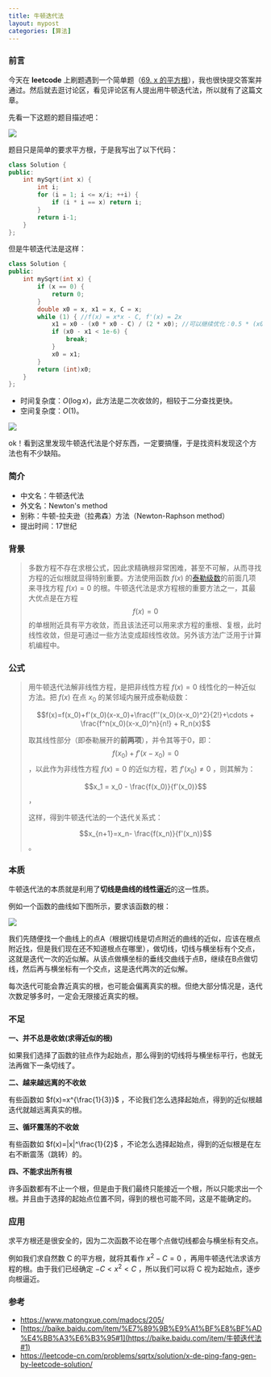 ```yaml
---
title: 牛顿迭代法
layout: mypost
categories: [算法]
---
```




### 前言

今天在 **leetcode** 上刷题遇到一个简单题（[69. x 的平方根](https://leetcode-cn.com/problems/sqrtx/)），我也很快提交答案并通过。然后就去逛讨论区，看见评论区有人提出用牛顿迭代法，所以就有了这篇文章。

先看一下这题的题目描述吧：

![](https://cdn.jsdelivr.net/gh/zhyjc6/My-Pictures/2020/07/20200706131607.png)

题目只是简单的要求平方根，于是我写出了以下代码：

```c++
class Solution {
public:
    int mySqrt(int x) {
        int i;
        for (i = 1; i <= x/i; ++i) {
            if (i * i == x) return i;
        }
        return i-1;
    }
};
```

但是牛顿迭代法是这样：

```c++
class Solution {
public:
    int mySqrt(int x) {
        if (x == 0) {
            return 0;
        }
        double x0 = x, x1 = x, C = x;
        while (1) { //f(x) = x*x - C, f'(x) = 2x
            x1 = x0 - (x0 * x0 - C) / (2 * x0); //可以继续优化：0.5 * (x0 + C / x0);
            if (x0 - x1 < 1e-6) {
                break;
            }
            x0 = x1;
        }
        return (int)x0;
    }
};
```

- 时间复杂度：$O(\log x)$，此方法是二次收敛的，相较于二分查找更快。
- 空间复杂度：$O(1)$。

![](https://cdn.jsdelivr.net/gh/zhyjc6/My-Pictures/2020/07/20200706133504.png)

ok！看到这里发现牛顿迭代法是个好东西，一定要搞懂，于是找资料发现这个方法也有不少缺陷。

### 简介

- 中文名：牛顿迭代法
- 外文名：Newton's method
- 别称：牛顿-拉夫逊（拉弗森）方法（Newton-Raphson method）
- 提出时间：17世纪

### 背景

> 多数方程不存在求根公式，因此求精确根非常困难，甚至不可解，从而寻找方程的近似根就显得特别重要。方法使用函数 $f(x)$  的[泰勒级数](https://baike.baidu.com/item/泰勒级数)的前面几项来寻找方程  $f(x)=0$ 的根。牛顿迭代法是求方程根的重要方法之一，其最大优点是在方程 $$f(x)=0$$ 的单根附近具有平方收敛，而且该法还可以用来求方程的重根、复根，此时线性收敛，但是可通过一些方法变成超线性收敛。另外该方法广泛用于计算机编程中。



### 公式

> 用牛顿迭代法解非线性方程，是把非线性方程 $f(x)=0$ 线性化的一种近似方法。把 $f(x)$ 在点 $x_0$ 的某邻域内展开成泰勒级数：
>
> $$f(x)=f(x_0)+f'(x_0)(x-x_0)+\frac{f''(x_0)(x-x_0)^2}{2!}+\cdots + \frac{f^n(x_0)(x-x_0)^n}{n!} + R_n(x)$$ 
>
> 取其线性部分（即泰勒展开的**前两项**），并令其等于0，即： $$f(x_0)+f'(x-x_0)=0$$ ，以此作为非线性方程 $f(x)=0$ 的近似方程，若 $f'(x_0) \ne 0$ ，则其解为：
>
> $$x_1 = x_0 - \frac{f(x_0)}{f'(x_0)}$$  ，
>
> 这样，得到牛顿迭代法的一个迭代关系式：
>
> $$x_{n+1}=x_n- \frac{f(x_n)}{f'(x_n)}$$ 。

### 本质

牛顿迭代法的本质就是利用了**切线是曲线的线性逼近**的这一性质。

例如一个函数的曲线如下图所示，要求该函数的根：

![](https://cdn.jsdelivr.net/gh/zhyjc6/My-Pictures/2020/07/20200706130611.png)

我们先随便找一个曲线上的点A（根据切线是切点附近的曲线的近似，应该在根点附近找，但是我们现在还不知道根点在哪里），做切线，切线与横坐标有个交点，这就是迭代一次的近似解。从该点做横坐标的垂线交曲线于点B，继续在B点做切线，然后再与横坐标有一个交点，这是迭代两次的近似解。

每次迭代可能会靠近真实的根，也可能会偏离真实的根。但绝大部分情况是，迭代次数足够多时，一定会无限接近真实的根。



### 不足

**一、并不总是收敛(求得近似的根)**

如果我们选择了函数的驻点作为起始点，那么得到的切线将与横坐标平行，也就无法再做下一条切线了。



**二、越来越远离的不收敛**

有些函数如 $f(x)=x^{\frac{1}{3}}$ ，不论我们怎么选择起始点，得到的近似根越迭代就越远离真实的根。



**三、循环震荡的不收敛**

有些函数如 $f(x)=|x|^\frac{1}{2}$ ，不论怎么选择起始点，得到的近似根是在左右不断震荡（跳转）的。



**四、不能求出所有根**

许多函数都有不止一个根，但是由于我们最终只能接近一个根，所以只能求出一个根。并且由于选择的起始点位置不同，得到的根也可能不同，这是不能确定的。



### 应用

求平方根还是很安全的，因为二次函数不论在哪个点做切线都会与横坐标有交点。

例如我们求自然数 C 的平方根，就将其看作 $x^2 - C = 0$ ，再用牛顿迭代法求该方程的根。由于我们已经确定 $-C < x^2 < C$ ，所以我们可以将 C 视为起始点，逐步向根逼近。



### 参考

- https://www.matongxue.com/madocs/205/
- [https://baike.baidu.com/item/%E7%89%9B%E9%A1%BF%E8%BF%AD%E4%BB%A3%E6%B3%95#1](https://baike.baidu.com/item/牛顿迭代法#1)
- https://leetcode-cn.com/problems/sqrtx/solution/x-de-ping-fang-gen-by-leetcode-solution/






